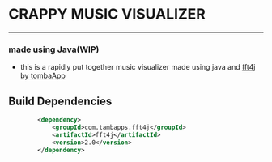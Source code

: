 # CRAPPY MUSIC VISUALIZER
<hr>

### made using Java(WIP)

- this is a rapidly put together music visualizer made using java and
[fft4j by tombaApp](https://github.com/tambapps/fourier-transform-library)

## Build Dependencies
```xml
        <dependency>
            <groupId>com.tambapps.fft4j</groupId>
            <artifactId>fft4j</artifactId>
            <version>2.0</version>
        </dependency>
```